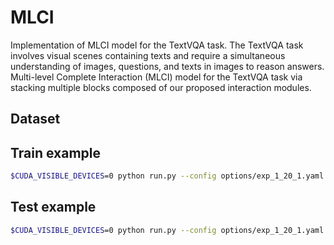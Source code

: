 # MLCI
 
Implementation of MLCI model for the TextVQA task. The TextVQA task involves visual scenes containing texts and require a simultaneous understanding of images, questions, and texts in images to reason answers. Multi-level Complete Interaction (MLCI) model for the TextVQA task via stacking multiple blocks composed of our proposed interaction modules.
 ## 

 ## Dataset

 ## Train example
 ```sh
$CUDA_VISIBLE_DEVICES=0 python run.py --config options/exp_1_20_1.yaml --is_train True
 ```

 ## Test example
```sh
$CUDA_VISIBLE_DEVICES=0 python run.py --config options/exp_1_20_1.yaml --is_train False --eval_name test
 ```